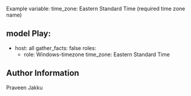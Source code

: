 Example variable:
time_zone: Eastern Standard Time (required time zone name)

model Play:
---
- host: all
  gather_facts: false
  roles:
  - role: Windows-timezone
    time_zone: Eastern Standard Time

Author Information
------------------
Praveen Jakku
